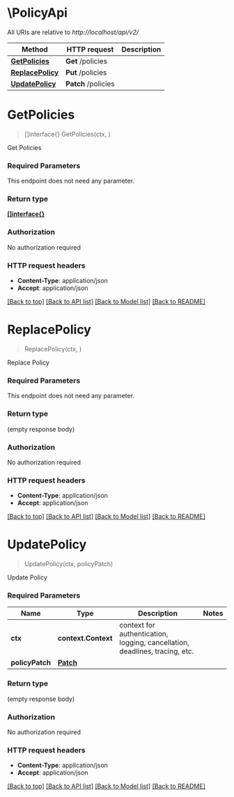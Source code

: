 # \PolicyApi

All URIs are relative to *http://localhost/api/v2/*

Method | HTTP request | Description
------------- | ------------- | -------------
[**GetPolicies**](PolicyApi.md#GetPolicies) | **Get** /policies | 
[**ReplacePolicy**](PolicyApi.md#ReplacePolicy) | **Put** /policies | 
[**UpdatePolicy**](PolicyApi.md#UpdatePolicy) | **Patch** /policies | 


# **GetPolicies**
> []interface{} GetPolicies(ctx, )


Get Policies

### Required Parameters
This endpoint does not need any parameter.

### Return type

[**[]interface{}**](interface{}.md)

### Authorization

No authorization required

### HTTP request headers

 - **Content-Type**: application/json
 - **Accept**: application/json

[[Back to top]](#) [[Back to API list]](../README.md#documentation-for-api-endpoints) [[Back to Model list]](../README.md#documentation-for-models) [[Back to README]](../README.md)

# **ReplacePolicy**
> ReplacePolicy(ctx, )


Replace Policy

### Required Parameters
This endpoint does not need any parameter.

### Return type

 (empty response body)

### Authorization

No authorization required

### HTTP request headers

 - **Content-Type**: application/json
 - **Accept**: application/json

[[Back to top]](#) [[Back to API list]](../README.md#documentation-for-api-endpoints) [[Back to Model list]](../README.md#documentation-for-models) [[Back to README]](../README.md)

# **UpdatePolicy**
> UpdatePolicy(ctx, policyPatch)


Update Policy

### Required Parameters

Name | Type | Description  | Notes
------------- | ------------- | ------------- | -------------
 **ctx** | **context.Context** | context for authentication, logging, cancellation, deadlines, tracing, etc.
  **policyPatch** | [**Patch**](Patch.md)|  | 

### Return type

 (empty response body)

### Authorization

No authorization required

### HTTP request headers

 - **Content-Type**: application/json
 - **Accept**: application/json

[[Back to top]](#) [[Back to API list]](../README.md#documentation-for-api-endpoints) [[Back to Model list]](../README.md#documentation-for-models) [[Back to README]](../README.md)

